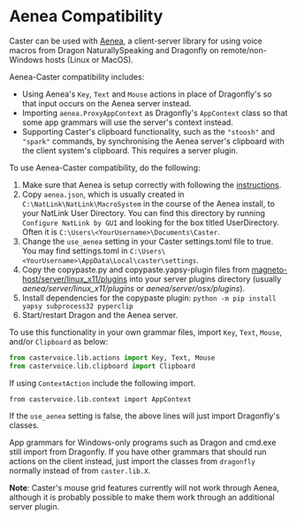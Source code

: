 # Aenea Compatibility

Caster can be used with [Aenea](https://github.com/dictation-toolbox/aenea), a client-server library for using voice macros from Dragon NaturallySpeaking and Dragonfly on remote/non-Windows hosts (Linux or MacOS).

Aenea-Caster compatibility includes:

* Using Aenea's `Key`, `Text` and `Mouse` actions in place of Dragonfly's so that input occurs on the Aenea server instead.
* Importing `aenea.ProxyAppContext` as Dragonfly's `AppContext` class so that some app grammars will use the server's context instead.
* Supporting Caster's clipboard functionality, such as the `"stoosh"` and `"spark"` commands, by synchronising the Aenea server's clipboard with the client system's clipboard. This requires a server plugin.

To use Aenea-Caster compatibility, do the following:

1. Make sure that Aenea is setup correctly with following the [instructions](https://github.com/dictation-toolbox/aenea).
1. Copy `aenea.json`, which is usually created in `C:\NatLink\NatLink\MacroSystem` in the course of the Aenea install, to your NatLink User Directory. You can find this directory by running `Configure NatLink by GUI` and looking for the box titled UserDirectory. Often it is `C:\Users\<YourUsername>\Documents\Caster`.
1. Change the `use_aenea` setting in your Caster settings.toml file to true. You may find settings.toml in `C:\Users\<YourUsername>\AppData\Local\caster\settings`.
1. Copy the copypaste.py and copypaste.yapsy-plugin files from [magneto-host/server/linux_x11/plugins](https://github.com/Danesprite/magneto-host/tree/master/server/linux_x11/plugins) into your server plugins directory (usually *aenea/server/linux\_x11/plugins* or *aenea/server/osx/plugins*).
1. Install dependencies for the copypaste plugin: `python -m pip install yapsy subprocess32 pyperclip`
1. Start/restart Dragon and the Aenea server.

To use this functionality in your own grammar files, import `Key`, `Text`, `Mouse`, and/or `Clipboard` as below:

``` Python
from castervoice.lib.actions import Key, Text, Mouse
from castervoice.lib.clipboard import Clipboard
```

If using `ContextAction` include the following import.

```text
from castervoice.lib.context import AppContext
```

If the `use_aenea` setting is false, the above lines will just import Dragonfly's classes.

App grammars for Windows-only programs such as Dragon and cmd.exe still import from Dragonfly. If you have other grammars that should run actions on the client instead, just import the classes from `dragonfly` normally instead of from `caster.lib.X`.

**Note**: Caster's mouse grid features currently will not work through Aenea, although it is probably possible to make them work through an additional server plugin.
